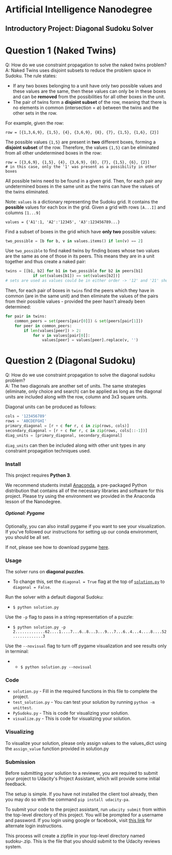 # Artificial Intelligence Nanodegree
## Introductory Project: Diagonal Sudoku Solver

# Question 1 (Naked Twins)
Q: How do we use constraint propagation to solve the naked twins problem?  
A: Naked Twins uses disjoint subsets to reduce the problem space in Sudoku. The rule states:
* If any two boxes belonging to a unit have only two possible values and these values are the same, then these values can only be in these boxes and can be **removed** from the possibilities for all other boxes in the unit.
* The pair of twins form a **disjoint subset** of the row, meaning that there is no elements in common (intersection = &empty;) between the twins and the other sets in the row.

For example, given the row:
```
row = [{1,3,6,9}, {1,5}, {4}, {3,6,9}, {8}, {7}, {1,5}, {1,6}, {2}]
```
The possible values `{1,5}` are present in **two** different boxes, forming a **disjoint subset** of the row. Therefore, the values `{1,5}` can be eliminated from all other undetermined boxes in the row:
```
row = [{3,6,9}, {1,5}, {4}, {3,6,9}, {8}, {7}, {1,5}, {6}, {2}]
# in this case, only the '1' was present as a possibility in other boxes
```
All possible twins need to be found in a given grid. Then, for each pair any undetermined boxes in the same unit as the twins can have the values of the twins eliminated.

Note: `values` is a dictionary representing the Sudoku grid. It contains the **possible** values for each box in the grid. Given a grid with rows `[A...I]` and columns `[1...9]`
```
values = {'A1':1, 'A2':'12345', 'A3':123456789...}
```

Find a subset of boxes in the grid which have **only two** possible values:
```python
two_possible = [b for b, v in values.items() if len(v) == 2]
```
Use `two_possible` to find naked twins by finding boxes whose two values are the same as one of those in its peers. This means they are in a unit together and thus create a naked pair:
```python
twins = [[b1, b2] for b1 in two_possible for b2 in peers[b1]
            if set(values[b1]) == set(values[b2])]
# sets are used as values could be in either order -> '12' and '21' should match
```
Then, for each pair of boxes in `twins` find the peers which they have in common (are in the same unit) and then eliminate the values of the pairs from their possible values - provided the peer hasn't already been determined:
```python
for pair in twins:
    common_peers = set(peers[pair[0]]) & set(peers[pair[1]])
    for peer in common_peers:
        if len(values[peer]) > 2:
            for v in values[pair[0]]:
                values[peer] = values[peer].replace(v, '')
```

# Question 2 (Diagonal Sudoku)
Q: How do we use constraint propagation to solve the diagonal sudoku problem?  
A: The two diagonals are another set of units. The same strategies (eliminate,
only choice and search) can be applied as long as the diagonal units are
included along with the row, column and 3x3 square units.

Diagonal units can be produced as follows:
```python
cols = '123456789'
rows = 'ABCDEFGHI'
primary_diagonal = [r + c for r, c in zip(rows, cols)]
secondary_diagonal = [r + c for r, c in zip(rows, cols[::-1])]
diag_units = [primary_diagonal, secondary_diagonal]
```
`diag_units` can then be included along with other unit types in any constraint propagation techniques used.
### Install

This project requires **Python 3**.

We recommend students install [Anaconda](https://www.continuum.io/downloads), a pre-packaged Python distribution that contains all of the necessary libraries and software for this project. 
Please try using the environment we provided in the Anaconda lesson of the Nanodegree.

##### Optional: Pygame

Optionally, you can also install pygame if you want to see your visualization. If you've followed our instructions for setting up our conda environment, you should be all set.

If not, please see how to download pygame [here](http://www.pygame.org/download.shtml).

### Usage
The solver runs on **diagonal puzzles**. 
* To change this, set the `diagonal = True` flag
at the top of [`solution.py`](solution.py) to `diagonal = False`.

Run the solver with a default diagonal Sudoku:
* `$ python solution.py` 

Use the `-p` flag to pass in a string representation of a puzzle:
* `$ python solution.py -p 2.............62....1....7...6..8...3...9...7...6..4...4....8....52.............3`

Use the `--novisual` flag to turn off pygame visualization and see results only
in terminal:
* * `$ python solution.py --novisual` 



### Code

* `solution.py` - Fill in the required functions in this file to complete the project.
* `test_solution.py` - You can test your solution by running `python -m unittest`.
* `PySudoku.py` - This is code for visualizing your solution.
* `visualize.py` - This is code for visualizing your solution.

### Visualizing

To visualize your solution, please only assign values to the values_dict using the `assign_value` function provided in solution.py

### Submission
Before submitting your solution to a reviewer, you are required to submit your project to Udacity's Project Assistant, which will provide some initial feedback.  

The setup is simple.  If you have not installed the client tool already, then you may do so with the command `pip install udacity-pa`.  

To submit your code to the project assistant, run `udacity submit` from within the top-level directory of this project.  You will be prompted for a username and password.  If you login using google or facebook, visit [this link](https://project-assistant.udacity.com/auth_tokens/jwt_login) for alternate login instructions.

This process will create a zipfile in your top-level directory named sudoku-<id>.zip.  This is the file that you should submit to the Udacity reviews system.

